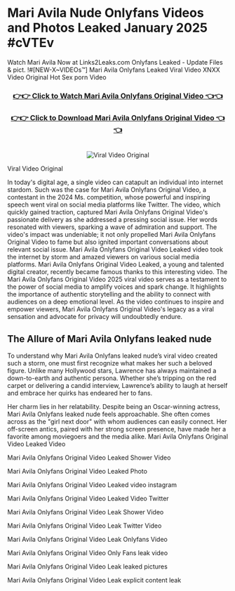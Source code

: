 # Mari Avila Nude Onlyfans Videos and Photos Leaked January 2025 #cVTEv

Watch Mari Avila Now at Links2Leaks.com Onlyfans Leaked - Update Files & pict. !#[NEW-X~VIDEOs™] Mari Avila Onlyfans Leaked Viral Video XNXX Video Original Hot Sex porn Video
<br>
<div align="center">
<h3><a href="https://links2leaks.com/mariavila" rel="nofollow">👉👉 Click to Watch Mari Avila Onlyfans Original Video 👈👈</a></h3>
<h3><a href="https://links2leaks.com/mariavila" rel="nofollow">👉👉 Click to Download Mari Avila Onlyfans Original Video 👈👈</a></h3>
<br>
<a href="https://links2leaks.com/mariavila" rel="nofollow"><img src="https://i.ibb.co/Gkj2r4b/banner.png" alt="Viral Video Original" style="max-width: 100%; display: inline-block;" data-target="animated-image.originalImage"></a>
</div>

Viral Video Original

In today's digital age, a single video can catapult an individual into internet stardom. Such was the case for Mari Avila Onlyfans Original Video, a contestant in the 2024 Ms. competition, whose powerful and inspiring speech went viral on social media platforms like Twitter.
The video, which quickly gained traction, captured Mari Avila Onlyfans Original Video's passionate delivery as she addressed a pressing social issue. Her words resonated with viewers, sparking a wave of admiration and support. The video's impact was undeniable; it not only propelled Mari Avila Onlyfans Original Video to fame but also ignited important conversations about relevant social issue.
Mari Avila Onlyfans Original Video Leaked video took the internet by storm and amazed viewers on various social media platforms. Mari Avila Onlyfans Original Video Leaked, a young and talented digital creator, recently became famous thanks to this interesting video.
The Mari Avila Onlyfans Original Video 2025 viral video serves as a testament to the power of social media to amplify voices and spark change. It highlights the importance of authentic storytelling and the ability to connect with audiences on a deep emotional level. As the video continues to inspire and empower viewers, Mari Avila Onlyfans Original Video's legacy as a viral sensation and advocate for privacy will undoubtedly endure.

<h2>The Allure of Mari Avila Onlyfans leaked nude</h2>


To understand why Mari Avila Onlyfans leaked nude’s viral video created such a storm, one must first recognize what makes her such a beloved figure. Unlike many Hollywood stars, Lawrence has always maintained a down-to-earth and authentic persona. Whether she’s tripping on the red carpet or delivering a candid interview, Lawrence’s ability to laugh at herself and embrace her quirks has endeared her to fans.

Her charm lies in her relatability. Despite being an Oscar-winning actress, Mari Avila Onlyfans leaked nude feels approachable. She often comes across as the "girl next door" with whom audiences can easily connect. Her off-screen antics, paired with her strong screen presence, have made her a favorite among moviegoers and the media alike.
Mari Avila Onlyfans Original Video Leaked Video

Mari Avila Onlyfans Original Video Leaked Shower Video

Mari Avila Onlyfans Original Video Leaked Photo

Mari Avila Onlyfans Original Video Leaked video instagram

Mari Avila Onlyfans Original Video Leaked Video Twitter

Mari Avila Onlyfans Original Video Leak Shower Video

Mari Avila Onlyfans Original Video Leak Twitter Video

Mari Avila Onlyfans Original Video Leak Onlyfans Video

Mari Avila Onlyfans Original Video Only Fans leak video

Mari Avila Onlyfans Original Video Leak leaked pictures

Mari Avila Onlyfans Original Video Leak explicit content leak